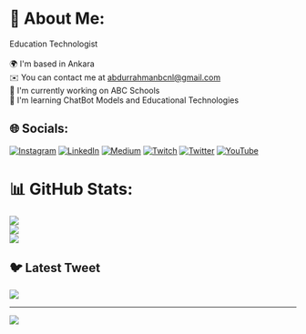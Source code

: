 # 💫 About Me:
Education Technologist<br><br>🌍 I'm based in Ankara<br>✉️ You can contact me at abdurrahmanbcnl@gmail.com<br>🚀 I'm currently working on ABC Schools<br>🧠 I'm learning ChatBot Models and Educational Technologies


## 🌐 Socials:
[![Instagram](https://img.shields.io/badge/Instagram-%23E4405F.svg?logo=Instagram&logoColor=white)](https://instagram.com/abdurrahman_bacanli) [![LinkedIn](https://img.shields.io/badge/LinkedIn-%230077B5.svg?logo=linkedin&logoColor=white)](https://linkedin.com/in/Abdurrahman-Bacanli) [![Medium](https://img.shields.io/badge/Medium-12100E?logo=medium&logoColor=white)](https://medium.com/@@abdurrahmanbcnl) [![Twitch](https://img.shields.io/badge/Twitch-%239146FF.svg?logo=Twitch&logoColor=white)](https://twitch.tv/xabdies) [![Twitter](https://img.shields.io/badge/Twitter-%231DA1F2.svg?logo=Twitter&logoColor=white)](https://twitter.com/xabdiess) [![YouTube](https://img.shields.io/badge/YouTube-%23FF0000.svg?logo=YouTube&logoColor=white)](https://youtube.com/@abdurrahmanbacanli) 
# 📊 GitHub Stats:
![](https://github-readme-stats.vercel.app/api?username=xabdies&theme=dark&hide_border=false&include_all_commits=false&count_private=false)<br/>
![](https://github-readme-streak-stats.herokuapp.com/?user=xabdies&theme=dark&hide_border=false)<br/>
![](https://github-readme-stats.vercel.app/api/top-langs/?username=xabdies&theme=dark&hide_border=false&include_all_commits=false&count_private=false&layout=compact)

## 🐦 Latest Tweet
[![](https://gtce.itsvg.in/api?username=xabdiess)](https://github.com/VishwaGauravIn/github-twitter-card-embed)

---
[![](https://visitcount.itsvg.in/api?id=xabdies&icon=0&color=0)](https://visitcount.itsvg.in)

<!-- Proudly created with GPRM ( https://gprm.itsvg.in ) -->
